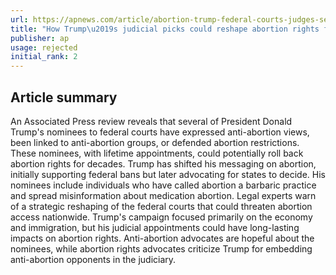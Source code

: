 ```yaml
---
url: https://apnews.com/article/abortion-trump-federal-courts-judges-senate-6f435d40ea7c878f123a86eb9cb4d6f9
title: "How Trump\u2019s judicial picks could reshape abortion rights for decades"
publisher: ap
usage: rejected
initial_rank: 2
---
```

## Article summary
An Associated Press review reveals that several of President Donald Trump's nominees to federal courts have expressed anti-abortion views, been linked to anti-abortion groups, or defended abortion restrictions. These nominees, with lifetime appointments, could potentially roll back abortion rights for decades. Trump has shifted his messaging on abortion, initially supporting federal bans but later advocating for states to decide. His nominees include individuals who have called abortion a barbaric practice and spread misinformation about medication abortion. Legal experts warn of a strategic reshaping of the federal courts that could threaten abortion access nationwide. Trump's campaign focused primarily on the economy and immigration, but his judicial appointments could have long-lasting impacts on abortion rights. Anti-abortion advocates are hopeful about the nominees, while abortion rights advocates criticize Trump for embedding anti-abortion opponents in the judiciary.
